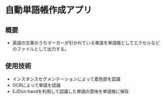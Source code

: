 # 自動単語帳作成アプリ
## 概要
- 英語の文章のうちマーカーが引かれている単語を単語帳としてエクセルなどのファイルとして出力する。
## 使用技術
- インスタンスセグメンテーションによって着色部を認識
- OCRによって単語を認識
- EJDict-handを利用して認識した単語の意味を単語帳に保存
